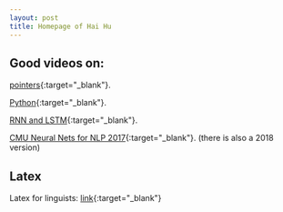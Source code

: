 ```yaml
---
layout: post
title: Homepage of Hai Hu
---
```


## Good videos on:

[pointers](https://www.youtube.com/watch?v=h-HBipu_1P0&list=PL65_LCilri3qN5JFG-MH3yYo6tZKhherP&index=8){:target="_blank"}. 

[Python](https://www.youtube.com/playlist?list=PL-osiE80TeTt2d9bfVyTiXJA-UTHn6WwU){:target="_blank"}.

[RNN and LSTM](https://www.youtube.com/watch?v=WCUNPb-5EYI){:target="_blank"}.

[CMU Neural Nets for NLP 2017](https://www.youtube.com/watch?v=Sss2EA4hhBQ&list=PL8PYTP1V4I8ABXzdqtOpB_eqBlVAz_xPT&index=1){:target="_blank"}. (there is also a 2018 version)

## Latex 

Latex for linguists: [link](https://home.uni-leipzig.de/assmann/teaching/SS18/skript_latex.pdf){:target="_blank"}

